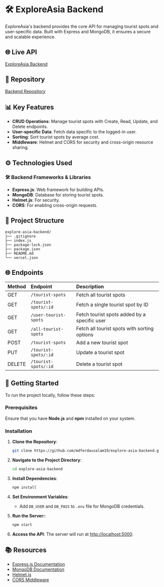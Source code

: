 # 🛠 ExploreAsia Backend

ExploreAsia's backend provides the core API for managing tourist spots and user-specific data. Built with Express and MongoDB, it ensures a secure and scalable experience.

## 🌐 Live API

[ExploreAsia Backend](https://explore-asia-backend.vercel.app)

## 📂 Repository

[Backend Repository](https://github.com/mdferdausalam19/explore-asia-backend)

## 📊 Key Features

- **CRUD Operations**: Manage tourist spots with Create, Read, Update, and Delete endpoints.
- **User-specific Data**: Fetch data specific to the logged-in user.
- **Sorting**: Sort tourist spots by average cost.
- **Middleware**: Helmet and CORS for security and cross-origin resource sharing.

## ⚙️ Technologies Used

### 🛠 Backend Frameworks & Libraries

- **Express.js**: Web framework for building APIs.
- **MongoDB**: Database for storing tourist spots.
- **Helmet.js**: For security.
- **CORS**: For enabling cross-origin requests.

## 📁 Project Structure

```plaintext
explore-asia-backend/
├── .gitignore
├── index.js
├── package-lock.json
├── package.json
├── README.md
└── vercel.json
```

## 🌐 Endpoints

| Method | Endpoint              | Description                                  |
| :----- | :-------------------- | :------------------------------------------- |
| GET    | `/tourist-spots`      | Fetch all tourist spots                      |
| GET    | `/tourist-spots/:id`  | Fetch a single tourist spot by ID            |
| GET    | `/user-tourist-spots` | Fetch tourist spots added by a specific user |
| GET    | `/all-tourist-spots`  | Fetch all tourist spots with sorting options |
| POST   | `/tourist-spots`      | Add a new tourist spot                       |
| PUT    | `/tourist-spots/:id`  | Update a tourist spot                        |
| DELETE | `/tourist-spots/:id`  | Delete a tourist spot                        |

## 🚀 Getting Started

To run the project locally, follow these steps:

### Prerequisites

Ensure that you have **Node.js** and **npm** installed on your system.

### Installation

1. **Clone the Repository**:

   ```bash
   git clone https://github.com/mdferdausalam19/explore-asia-backend.git
   ```

2. **Navigate to the Project Directory**:

   ```bash
   cd explore-asia-backend
   ```

3. **Install Dependencies**:

   ```bash
   npm install
   ```

4. **Set Environment Variables**:

   - Add `DB_USER` and `DB_PASS` to `.env` file for MongoDB credentials.

5. **Run the Server:**:

   ```bash
   npm start
   ```

6. **Access the API**:
   The server will run at [http://localhost:5000](http://localhost:5000).

## 📚 Resources

- [Express.js Documentation](https://expressjs.com/)
- [MongoDB Documentation](https://www.mongodb.com/docs/manual/)
- [Helmet.js](https://helmetjs.github.io/)
- [CORS Middleware](https://expressjs.com/id/resources/middleware/cors.html)
